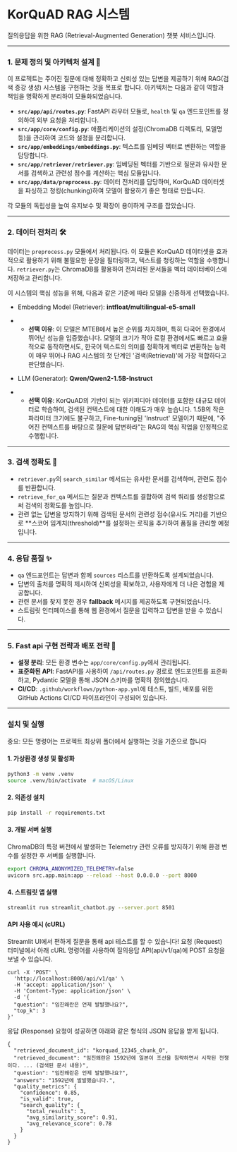 # KorQuAD RAG 시스템

질의응답을 위한 RAG (Retrieval-Augmented Generation) 챗봇 서비스입니다.

---

### 1. 문제 정의 및 아키텍처 설계 🧠

이 프로젝트는 주어진 질문에 대해 정확하고 신뢰성 있는 답변을 제공하기 위해 RAG(검색 증강 생성) 시스템을 구현하는 것을 목표로 합니다. 아키텍처는 다음과 같이 역할과 책임을 명확하게 분리하여 모듈화되었습니다.

-   **`src/app/api/routes.py`**: FastAPI 라우터 모듈로, `health` 및 `qa` 엔드포인트를 정의하여 외부 요청을 처리합니다.
-   **`src/app/core/config.py`**: 애플리케이션의 설정(ChromaDB 디렉토리, 모델명 등)을 관리하여 코드와 설정을 분리합니다.
-   **`src/app/embeddings/embeddings.py`**: 텍스트를 임베딩 벡터로 변환하는 역할을 담당합니다.
-   **`src/app/retriever/retriever.py`**: 임베딩된 벡터를 기반으로 질문과 유사한 문서를 검색하고 관련성 점수를 계산하는 핵심 모듈입니다.
-   **`src/app/data/preprocess.py`**: 데이터 전처리를 담당하며, KorQuAD 데이터셋을 파싱하고 청킹(chunking)하여 모델이 활용하기 좋은 형태로 만듭니다.

각 모듈의 독립성을 높여 유지보수 및 확장이 용이하게 구조를 잡았습니다.

---

### 2. 데이터 전처리 🛠️

데이터는 `preprocess.py` 모듈에서 처리됩니다. 이 모듈은 KorQuAD 데이터셋을 효과적으로 활용하기 위해 불필요한 문장을 필터링하고, 텍스트를 청킹하는 역할을 수행합니다. `retriever.py`는 ChromaDB를 활용하여 전처리된 문서들을 벡터 데이터베이스에 저장하고 관리합니다.

이 시스템의 핵심 성능을 위해, 다음과 같은 기준에 따라 모델을 신중하게 선택했습니다.

- Embedding Model (Retriever): **intfloat/multilingual-e5-small**

- - **선택 이유**: 이 모델은 MTEB에서 높은 순위를 차지하며, 특히 다국어 환경에서 뛰어난 성능을 입증했습니다. 모델의 크기가 작아 로컬 환경에서도 빠르고 효율적으로 동작하면서도, 한국어 텍스트의 의미를 정확하게 벡터로 변환하는 능력이 매우 뛰어나 RAG 시스템의 첫 단계인 '검색(Retrieval)'에 가장 적합하다고 판단했습니다.

- LLM (Generator): **Qwen/Qwen2-1.5B-Instruct**

- - **선택 이유**: KorQuAD의 기반이 되는 위키피디아 데이터를 포함한 대규모 데이터로 학습하여, 검색된 컨텍스트에 대한 이해도가 매우 높습니다. 1.5B의 작은 파라미터 크기에도 불구하고, Fine-tuning된 'Instruct' 모델이기 때문에, "주어진 컨텍스트를 바탕으로 질문에 답변하라"는 RAG의 핵심 작업을 안정적으로 수행합니다.

---

### 3. 검색 정확도 🎯

-   `retriever.py`의 `search_similar` 메서드는 유사한 문서를 검색하며, 관련도 점수를 반환합니다.
-   `retrieve_for_qa` 메서드는 질문과 컨텍스트를 결합하여 검색 쿼리를 생성함으로써 검색의 정확도를 높입니다.
-   관련 없는 답변을 방지하기 위해 검색된 문서의 관련성 점수(유사도 거리)를 기반으로 **스코어 임계치(threshold)**를 설정하는 로직을 추가하여 품질을 관리할 예정입니다.

---

### 4. 응답 품질 ✨

- `qa` 엔드포인트는 답변과 함께 `sources` 리스트를 반환하도록 설계되었습니다.
- 답변의 출처를 명확히 제시하여 신뢰성을 확보하고, 사용자에게 더 나은 경험을 제공합니다.
- 관련 문서를 찾지 못한 경우 **fallback** 메시지를 제공하도록 구현되었습니다.
- 스트림릿 인터페이스를 통해 웹 환경에서 질문을 입력하고 답변을 받을 수 있습니다.

---

### 5. Fast api 구현 전략과 배포 전략 🤝

-   **설정 분리**: 모든 환경 변수는 `app/core/config.py`에서 관리됩니다.
-   **표준화된 API**: FastAPI를 사용하여 `/api/routes.py` 경로로 엔드포인트를 표준화하고, Pydantic 모델을 통해 JSON 스키마를 명확히 정의했습니다.
-   **CI/CD**: `.github/workflows/python-app.yml`에 테스트, 빌드, 배포를 위한 GitHub Actions CI/CD 파이프라인이 구성되어 있습니다.

---

### 설치 및 실행
중요: 모든 명령어는 프로젝트 최상위 폴더에서 실행하는 것을 기준으로 합니다
#### 1. 가상환경 생성 및 활성화

```bash
python3 -m venv .venv
source .venv/bin/activate  # macOS/Linux
```
#### 2. 의존성 설치
```Bash
pip install -r requirements.txt
```
#### 3. 개발 서버 실행
ChromaDB의 특정 버전에서 발생하는 Telemetry 관련 오류를 방지하기 위해 환경 변수를 설정한 후 서버를 실행합니다.
```Bash
export CHROMA_ANONYMIZED_TELEMETRY=false
uvicorn src.app.main:app --reload --host 0.0.0.0 --port 8000
```
#### 4. 스트림릿 앱 실행
```Bash
streamlit run streamlit_chatbot.py --server.port 8501
```

#### API 사용 예시 (cURL)
Streamlit UI에서 편하게 질문을 통해 api 테스트를 할 수 있습니다!
요청 (Request)
터미널에서 아래 cURL 명령어를 사용하여 질의응답 API(api/v1/qa)에 POST 요청을 보낼 수 있습니다.
```
curl -X 'POST' \
  'http://localhost:8000/api/v1/qa' \
  -H 'accept: application/json' \
  -H 'Content-Type: application/json' \
  -d '{
  "question": "임진왜란은 언제 발발했나요?",
  "top_k": 3
}'
```
응답 (Response)
요청이 성공하면 아래와 같은 형식의 JSON 응답을 받게 됩니다.
```
{
  "retrieved_document_id": "korquad_12345_chunk_0",
  "retrieved_document": "임진왜란은 1592년에 일본이 조선을 침략하면서 시작된 전쟁이다. ... (검색된 문서 내용)",
  "question": "임진왜란은 언제 발발했나요?",
  "answers": "1592년에 발발했습니다.",
  "quality_metrics": {
    "confidence": 0.85,
    "is_valid": true,
    "search_quality": {
      "total_results": 3,
      "avg_similarity_score": 0.91,
      "avg_relevance_score": 0.78
    }
  }
}
```
